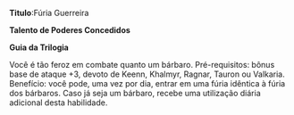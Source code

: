 **Titulo**:Fúria Guerreira

**Talento de Poderes Concedidos**

**Guia da Trilogia**

 Você é tão feroz em combate quanto um bárbaro. Pré-requisitos: bônus base de ataque +3, devoto de Keenn, Khalmyr, Ragnar, Tauron ou Valkaria. Benefício: você pode, uma vez por dia, entrar em uma fúria idêntica à fúria dos bárbaros. Caso já seja um bárbaro, recebe uma utilização diária adicional desta habilidade.